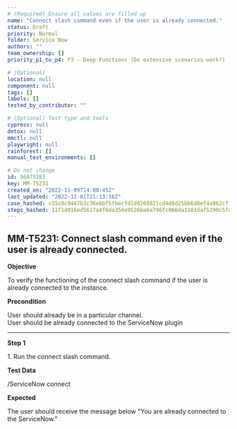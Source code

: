 ```yaml
---
# (Required) Ensure all values are filled up
name: "Connect slash command even if the user is already connected."
status: Draft
priority: Normal
folder: Service Now
authors: ""
team_ownership: []
priority_p1_to_p4: P3 - Deep Functions (Do extensive scenarios work?)

# (Optional)
location: null
component: null
tags: []
labels: []
tested_by_contributor: ""

# (Optional) Test type and tools
cypress: null
detox: null
mmctl: null
playwright: null
rainforest: []
manual_test_environments: []

# Do not change
id: 56073183
key: MM-T5231
created_on: "2022-11-09T14:00:45Z"
last_updated: "2022-12-01T21:13:16Z"
case_hashed: c55c8c9447b3c36ebbf5fbecfd1d8268821cd4d0d25bb6d8ef4a962cff02f47108b71df4ec5904e138591a2724876bc6
steps_hashed: 11f1d016ed5617a4f6da354e9526ba6e796fc966da1101daf5290c5faf423e87fe46501844b9701b190922d62afe4b27
---
```


<!-- (Auto-generated) Based on frontmatter's "key" and "name" -->

## MM-T5231: Connect slash command even if the user is already connected.

**Objective**

To verify the functioning of the connect slash command if the user is already connected to the instance.

**Precondition**

User should already be in a particular channel.\
User should be already connected to the ServiceNow plugin

---

**Step 1**

1\. Run the connect slash command.

**Test Data**

/ServiceNow connect

**Expected**

The user should receive the message below "You are already connected to the ServiceNow."
